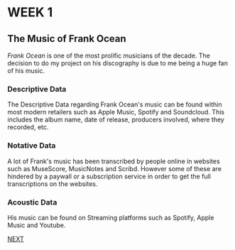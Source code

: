 

# WEEK 1
## The Music of Frank Ocean

*Frank Ocean* is one of the most prolific musicians of the decade. The decision to do my project on his discography is due to me being a huge fan of his music.

### Descriptive Data

The Descriptive Data regarding Frank Ocean's music can be found within most modern retailers such as Apple Music, Spotify and Soundcloud. This includes the album name, date of release, producers involved, where they recorded, etc.


### Notative Data

A lot of Frank's music has been transcribed by people online in websites such as MuseScore, MusicNotes and Scribd. However some of these are hindered by a paywall or a subscription service in order to get the full transcriptions on the websites.

### Acoustic Data

His music can be found on Streaming platforms such as Spotify, Apple Music and Youtube.


[NEXT](https://cellosux.github.io/MCA-2019/Week2/week2.html)
